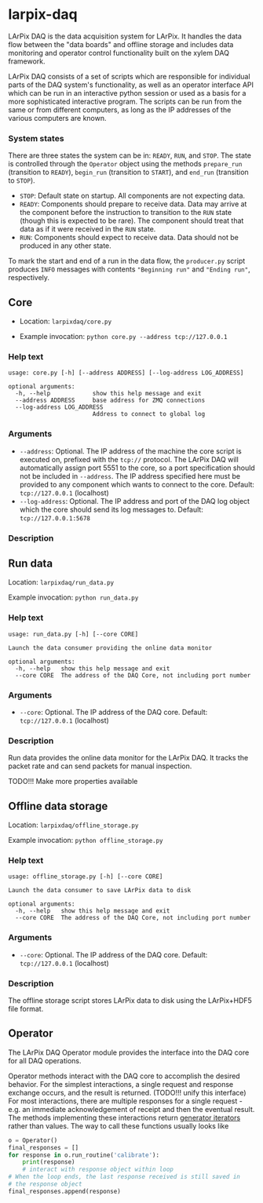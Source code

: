 # larpix-daq

LArPix DAQ is the data acquisition system for LArPix. It handles the
data flow between the "data boards" and offline storage and includes
data monitoring and operator control functionality built on the xylem
DAQ framework.

LArPix DAQ consists of a set of scripts which are responsible for
individual parts of the DAQ system's functionality, as well as an
operator interface API which can be run in an interactive python session
or used as a basis for a more sophisticated interactive program. The
scripts can be run from the same or from different computers, as long as
the IP addresses of the various computers are known.


### System states

There are three states the system can be in: ``READY``, ``RUN``, and
``STOP``. The state is controlled through the ``Operator`` object using
the methods ``prepare_run`` (transition to ``READY``), ``begin_run``
(transition to ``START``), and ``end_run`` (transition to ``STOP``).

- ``STOP``: Default state on startup. All components are not expecting
  data.
- ``READY``: Components should prepare to receive data. Data may arrive
  at the component before the instruction to transition to the ``RUN``
  state (though this is expected to be rare). The component should treat
  that data as if it were received in the ``RUN`` state.
- ``RUN``: Components should expect to receive data. Data should not be
  produced in any other state.

To mark the start and end of a run in the data flow, the ``producer.py`` script
produces ``INFO`` messages with contents ``"Beginning run"`` and
``"Ending run"``, respectively.

## Core

- Location: ``larpixdaq/core.py``

- Example invocation: ``python core.py --address tcp://127.0.0.1``

### Help text

```
usage: core.py [-h] [--address ADDRESS] [--log-address LOG_ADDRESS]

optional arguments:
  -h, --help            show this help message and exit
  --address ADDRESS     base address for ZMQ connections
  --log-address LOG_ADDRESS
                        Address to connect to global log
```

### Arguments

- ``--address``: Optional. The IP address of the machine the core
  script is executed on, prefixed with the ``tcp://`` protocol. The
  LArPix DAQ will automatically assign port 5551 to the core, so a port
  specification should not be included in ``--address``. The IP address
  specified here must be provided to any component which wants to connect
  to the core. Default: ``tcp://127.0.0.1`` (localhost)
- ``--log-address``: Optional. The IP address and port of the DAQ
  log object which the core should send its log messages to. Default:
  ``tcp://127.0.0.1:5678``

### Description


## Run data

Location: ``larpixdaq/run_data.py``

Example invocation: ``python run_data.py``

### Help text

```
usage: run_data.py [-h] [--core CORE]

Launch the data consumer providing the online data monitor

optional arguments:
  -h, --help   show this help message and exit
  --core CORE  The address of the DAQ Core, not including port number
```

### Arguments

- ``--core``: Optional. The IP address of the DAQ core. Default:
  ``tcp://127.0.0.1`` (localhost)

### Description

Run data provides the online data monitor for the LArPix DAQ. It tracks
the packet rate and can send packets for manual inspection.

TODO!!! Make more properties available

## Offline data storage

Location: ``larpixdaq/offline_storage.py``

Example invocation: ``python offline_storage.py``

### Help text

```
usage: offline_storage.py [-h] [--core CORE]

Launch the data consumer to save LArPix data to disk

optional arguments:
  -h, --help   show this help message and exit
  --core CORE  The address of the DAQ Core, not including port number
```

### Arguments

- ``--core``: Optional. The IP address of the DAQ core. Default:
  ``tcp://127.0.0.1`` (localhost)

### Description

The offline storage script stores LArPix data to disk using the
LArPix+HDF5 file format.

## Operator

The LArPix DAQ Operator module provides the interface into the DAQ core
for all DAQ operations.

Operator methods interact with the DAQ core to accomplish the
desired behavior. For the simplest interactions, a single request
and response exchange occurs, and the result is returned.
(TODO!!! unify this interface) For most interactions, there are
multiple responses for a single request - e.g. an immediate
acknowledgement of receipt and then the eventual result. The
methods implementing these interactions return [generator
iterators](https://docs.python.org/3/glossary.html#term-generator)
rather than values. The way to call these functions usually looks like

```python
o = Operator()
final_responses = []
for response in o.run_routine('calibrate'):
    print(response)
    # interact with response object within loop
# When the loop ends, the last response received is still saved in
# the response object
final_responses.append(response)
```
